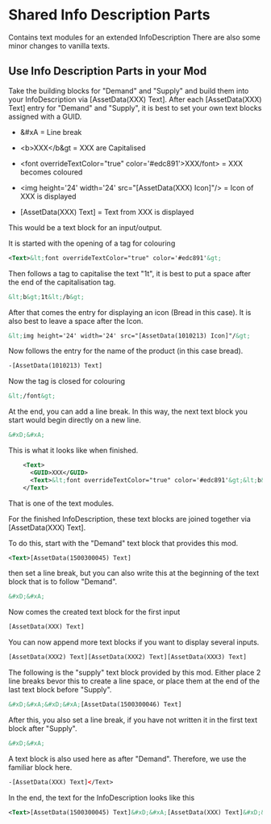 # Shared Info Description Parts

Contains text modules for an extended InfoDescription
There are also some minor changes to vanilla texts.


## Use Info Description Parts in your Mod

Take the building blocks for "Demand" and "Supply" and build them into your InfoDescription via [AssetData(XXX) Text].
After each [AssetData(XXX) Text] entry for "Demand" and "Supply", it is best to set your own text blocks assigned with a GUID.


- &#xD;&#xA = Line break

- &lt;b&gt;XXX&lt;/b&gt = XXX are Capitalised 

- &lt;font overrideTextColor="true" color='#edc891'&gt;XXX/font&gt; = XXX becomes coloured

- &lt;img height='24' width='24' src="[AssetData(XXX) Icon]"/&gt; = Icon of XXX is displayed

- [AssetData(XXX) Text] = Text from XXX is displayed


This would be a text block for an input/output.

It is started with the opening of a tag for colouring  
```xml
<Text>&lt;font overrideTextColor="true" color='#edc891'&gt;
```

Then follows a tag to capitalise the text "1t", it is best to put a space after the end of the capitalisation tag.
```xml
&lt;b&gt;1t&lt;/b&gt; 
```

After that comes the entry for displaying an icon (Bread in this case). It is also best to leave a space after the Icon.
```xml
&lt;img height='24' width='24' src="[AssetData(1010213) Icon]"/&gt; 
```

Now follows the entry for the name of the product (in this case bread).
```xml
-[AssetData(1010213) Text]
```

Now the tag is closed for colouring
```xml
&lt;/font&gt;
```

At the end, you can add a line break. In this way, the next text block you start would begin directly on a new line.
```xml
&#xD;&#xA;
```

This is what it looks like when finished.
```xml
    <Text>
      <GUID>XXX</GUID>
      <Text>&lt;font overrideTextColor="true" color='#edc891'&gt;&lt;b&gt;1t&lt;/b&gt; &lt;img height='24' width='24' src="[AssetData(1010213) Icon]"/&gt; [AssetData(1010213) Text]&lt;/font&gt;&#xD;&#xA;</Text>
    </Text>
```
That is one of the text modules.

For the finished InfoDescription, these text blocks are joined together via [AssetData(XXX) Text].

To do this, start with the "Demand" text block that provides this mod.
```xml
<Text>[AssetData(1500300045) Text]
```

then set a line break, but you can also write this at the beginning of the text block that is to follow "Demand".
```xml
&#xD;&#xA;
```

Now comes the created text block for the first input
```xml
[AssetData(XXX) Text]
```

You can now append more text blocks if you want to display several inputs.
```xml
[AssetData(XXX2) Text][AssetData(XXX2) Text][AssetData(XXX3) Text]
```

The following is the "supply" text block provided by this mod. Either place 2 line breaks bevor this to create a line space, or place them at the end of the last text block before "Supply".
```xml
&#xD;&#xA;&#xD;&#xA;[AssetData(1500300046) Text]
```

After this, you also set a line break, if you have not written it in the first text block after "Supply".
```xml
&#xD;&#xA;
```

A text block is also used here as after "Demand". Therefore, we use the familiar block here.
```xml
-[AssetData(XXX) Text]</Text>
```

In the end, the text for the InfoDescription looks like this
```xml
<Text>[AssetData(1500300045) Text]&#xD;&#xA;[AssetData(XXX) Text]&#xD;&#xA;&#xD;&#xA;[AssetData(1500300046) Text][AssetData(XXX) Text]</Text>
```
